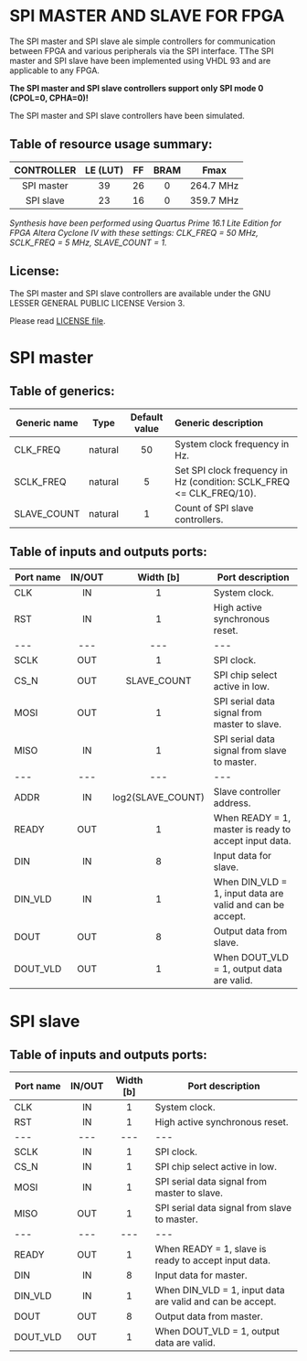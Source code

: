 # SPI MASTER AND SLAVE FOR FPGA

The SPI master and SPI slave ale simple controllers for communication between FPGA and various peripherals via the SPI interface. TThe SPI master and SPI slave have been implemented using VHDL 93 and are applicable to any FPGA.

**The SPI master and SPI slave controllers support only SPI mode 0 (CPOL=0, CPHA=0)!**

The SPI master and SPI slave controllers have been simulated.

## Table of resource usage summary:

CONTROLLER | LE (LUT) | FF | BRAM | Fmax
:---:|:---:|:---:|:---:|:---:
SPI master | 39 | 26 | 0 | 264.7 MHz
SPI slave | 23 | 16 | 0 | 359.7 MHz

*Synthesis have been performed using Quartus Prime 16.1 Lite Edition for FPGA Altera Cyclone IV with these settings: CLK_FREQ = 50 MHz, SCLK_FREQ = 5 MHz, SLAVE_COUNT = 1.*

## License:

The SPI master and SPI slave controllers are available under the GNU LESSER GENERAL PUBLIC LICENSE Version 3.

Please read [LICENSE file](LICENSE).

# SPI master

## Table of generics:

Generic name | Type | Default value | Generic description
---|:---:|:---:|:---
CLK_FREQ | natural | 50 | System clock frequency in Hz.
SCLK_FREQ | natural | 5 | Set SPI clock frequency in Hz (condition: SCLK_FREQ <= CLK_FREQ/10).
SLAVE_COUNT | natural | 1 | Count of SPI slave controllers.

## Table of inputs and outputs ports:

Port name | IN/OUT | Width [b]| Port description
---|:---:|:---:|---
CLK | IN | 1 | System clock.
RST | IN | 1 | High active synchronous reset.
--- | --- | --- | ---
SCLK | OUT | 1 | SPI clock.
CS_N | OUT | SLAVE_COUNT | SPI chip select active in low.
MOSI | OUT | 1 | SPI serial data signal from master to slave.
MISO | IN | 1 | SPI serial data signal from slave to master.
--- | --- | --- | ---
ADDR | IN | log2(SLAVE_COUNT) | Slave controller address.
READY | OUT | 1 | When READY = 1, master is ready to accept input data.
DIN | IN | 8 | Input data for slave.
DIN_VLD | IN | 1 | When DIN_VLD = 1, input data are valid and can be accept.
DOUT | OUT | 8 | Output data from slave.
DOUT_VLD | OUT | 1 | When DOUT_VLD = 1, output data are valid.

# SPI slave

## Table of inputs and outputs ports:

Port name | IN/OUT | Width [b]| Port description
---|:---:|:---:|---
CLK | IN | 1 | System clock.
RST | IN | 1 | High active synchronous reset.
--- | --- | --- | ---
SCLK | IN | 1 | SPI clock.
CS_N | IN | 1 | SPI chip select active in low.
MOSI | IN | 1 | SPI serial data signal from master to slave.
MISO | OUT | 1 | SPI serial data signal from slave to master.
--- | --- | --- | ---
READY | OUT | 1 | When READY = 1, slave is ready to accept input data.
DIN | IN | 8 | Input data for master.
DIN_VLD | IN | 1 | When DIN_VLD = 1, input data are valid and can be accept.
DOUT | OUT | 8 | Output data from master.
DOUT_VLD | OUT | 1 | When DOUT_VLD = 1, output data are valid.
